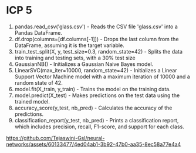 
# ICP 5

1. pandas.read_csv('glass.csv') -	Reads the CSV file 'glass.csv' into a Pandas DataFrame.
2. df.drop(columns=[df.columns[-1]]) -	Drops the last column from the DataFrame, assuming it is the target variable.
3. train_test_split(X, y, test_size=0.3, random_state=42) -	Splits the data into training and testing sets, with a 30% test size
4. GaussianNB() -	Initializes a Gaussian Naive Bayes model.
5. LinearSVC(max_iter=10000, random_state=42) - Initializes a Linear Support Vector Machine model with a maximum iteration of 10000 and a random state of 42.
6. model.fit(X_train, y_train) - Trains the model on the training data.
7. model.predict(X_test) -	Makes predictions on the test data using the trained model.
8. accuracy_score(y_test, nb_pred) - Calculates the accuracy of the predictions.
9. classification_report(y_test, nb_pred) -	Prints a classification report, which includes precision, recall, F1-score, and support for each class.




https://github.com/Tejaswini-Gsl/neural-networks/assets/60133477/4ed04ab1-3b92-47b0-aa35-8ec58a77e4a4

